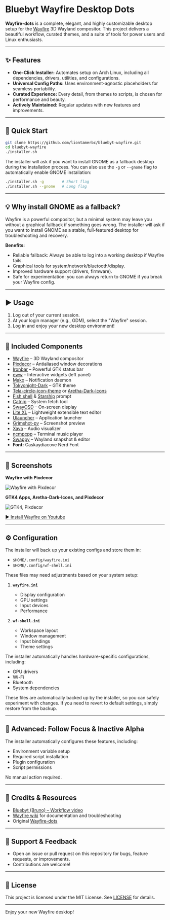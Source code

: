 # Bluebyt Wayfire Desktop Dots

**Wayfire-dots** is a complete, elegant, and highly customizable desktop setup for the [Wayfire](https://github.com/WayfireWM/wayfire) 3D Wayland compositor. This project delivers a beautiful workflow, curated themes, and a suite of tools for power users and Linux enthusiasts.

---

## ✨ Features

- **One-Click Installer:** Automates setup on Arch Linux, including all dependencies, drivers, utilities, and configurations.
- **Universal Config Paths:** Uses environment-agnostic placeholders for seamless portability.
- **Curated Experience:** Every detail, from themes to scripts, is chosen for performance and beauty.
- **Actively Maintained:** Regular updates with new features and improvements.

---

## 🚀 Quick Start

```sh
git clone https://github.com/liontamerbc/bluebyt-wayfire.git
cd bluebyt-wayfire
./installer.sh
```

The installer will ask if you want to install GNOME as a fallback desktop during the installation process. You can also use the `-g` or `--gnome` flag to automatically enable GNOME installation:

```sh
./installer.sh -g        # Short flag
./installer.sh --gnome   # Long flag
```

---

## 💡 Why install GNOME as a fallback?

Wayfire is a powerful compositor, but a minimal system may leave you without a graphical fallback if something goes wrong. The installer will ask if you want to install GNOME as a stable, full-featured desktop for troubleshooting and recovery.

**Benefits:**
- Reliable fallback: Always be able to log into a working desktop if Wayfire fails.
- Graphical tools for system/network/bluetooth/display.
- Improved hardware support (drivers, firmware).
- Safe for experimentation: you can always return to GNOME if you break your Wayfire config.

---

## ▶️ Usage

1. Log out of your current session.
2. At your login manager (e.g., GDM), select the "Wayfire" session.
3. Log in and enjoy your new desktop environment!

---

## 🧩 Included Components

- [Wayfire](https://github.com/WayfireWM/wayfire) – 3D Wayland compositor
- [Pixdecor](https://github.com/soreau/pixdecor) – Antialiased window decorations
- [Ironbar](https://github.com/JakeStanger/ironbar) – Powerful GTK status bar
- [eww](https://github.com/elkowar/eww) – Interactive widgets (left panel)
- [Mako](https://github.com/emersion/mako) – Notification daemon
- [Tokyonight-Dark](https://github.com/Fausto-Korpsvart/Tokyo-Night-GTK-Theme) – GTK theme
- [Tela-circle-icon-theme](https://github.com/vinceliuice/Tela-circle-icon-theme) or [Aretha-Dark-Icons](https://www.gnome-look.org/p/2180417)
- [Fish shell](https://github.com/fish-shell/fish-shell) & [Starship](https://starship.rs/) prompt
- [Catnip](https://github.com/iinsertNameHere/catnip) – System fetch tool
- [SwayOSD](https://github.com/ErikReider/SwayOSD) – On-screen display
- [Lite XL](https://lite-xl.com/) – Lightweight extensible text editor
- [Ulauncher](https://ulauncher.io/) – Application launcher
- [Grimshot-pv](https://github.com/ferdiebergado/grimshot-pv) – Screenshot preview
- [Xava](https://github.com/nikp123/xava) – Audio visualizer
- [ncmpcpp](https://github.com/ncmpcpp/ncmpcpp) – Terminal music player
- [Swappy](https://github.com/jtheoof/swappy) – Wayland snapshot & editor
- **Font:** Caskaydiacove Nerd Font

---

## 📸 Screenshots

**Wayfire with Pixdecor**

![Wayfire with Pixdecor](https://github.com/user-attachments/assets/6ce465da-e8a9-45d5-a87c-8932cd7ae366)

**GTK4 Apps, Aretha-Dark-Icons, and Pixdecor**

![GTK4, Pixdecor](https://github.com/user-attachments/assets/58606e37-6f79-4ad9-b1cf-20cef66b1213)

[▶️ Install Wayfire on Youtube](https://youtu.be/abtU54uMXH0)

---

## ⚙️ Configuration

The installer will back up your existing configs and store them in:
- `$HOME/.config/wayfire.ini`
- `$HOME/.config/wf-shell.ini`

These files may need adjustments based on your system setup:

1. **`wayfire.ini`**
   - Display configuration
   - GPU settings
   - Input devices
   - Performance

2. **`wf-shell.ini`**
   - Workspace layout
   - Window management
   - Input bindings
   - Theme settings

The installer automatically handles hardware-specific configurations, including:
- GPU drivers
- Wi-Fi
- Bluetooth
- System dependencies

These files are automatically backed up by the installer, so you can safely experiment with changes. If you need to revert to default settings, simply restore from the backup.

---

## 🎨 Advanced: Follow Focus & Inactive Alpha

The installer automatically configures these features, including:
- Environment variable setup
- Required script installation
- Plugin configuration
- Script permissions

No manual action required.

---

## 🙏 Credits & Resources

- [Bluebyt (Bruno) – Workflow video](https://youtu.be/5dzgKCZbSlA)
- [Wayfire wiki](https://github.com/WayfireWM/wayfire/wiki) for documentation and troubleshooting
- Original [Wayfire-dots](https://github.com/bluebyt/Wayfire-dots.git)

---

## 💬 Support & Feedback

- Open an issue or pull request on this repository for bugs, feature requests, or improvements.
- Contributions are welcome!

---

## 🔗 License

This project is licensed under the MIT License. See [LICENSE](LICENSE) for details.

---

Enjoy your new Wayfire desktop!
